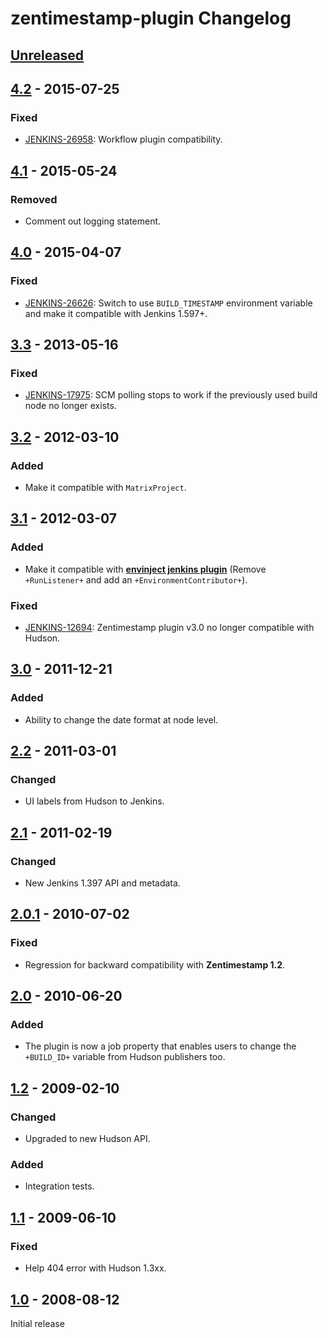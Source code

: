 # zentimestamp-plugin Changelog

## [Unreleased]

## [4.2] - 2015-07-25

### Fixed

- [JENKINS-26958](https://issues.jenkins-ci.org/browse/JENKINS-26958): Workflow plugin compatibility.

## [4.1] - 2015-05-24

### Removed

- Comment out logging statement.

## [4.0] - 2015-04-07

### Fixed

- [JENKINS-26626](https://issues.jenkins-ci.org/browse/JENKINS-26626): Switch to use `BUILD_TIMESTAMP`
environment variable and make it compatible with Jenkins 1.597+.

## [3.3] - 2013-05-16

### Fixed

- [JENKINS-17975](https://issues.jenkins-ci.org/browse/JENKINS-17975): SCM polling stops to work if 
the previously used build node no longer exists.

## [3.2] - 2012-03-10

### Added

- Make it compatible with `MatrixProject`.

## [3.1] - 2012-03-07

### Added

- Make it compatible with **[envinject jenkins plugin](https://wiki.jenkins.io/display/JENKINS/EnvInject+Plugin)** 
(Remove `+RunListener+` and add an `+EnvironmentContributor+`).

### Fixed

- [JENKINS-12694](https://issues.jenkins-ci.org/browse/JENKINS-12694): Zentimestamp plugin v3.0 no 
longer compatible with Hudson.

## [3.0] - 2011-12-21

### Added

- Ability to change the date format at node level.

## [2.2] - 2011-03-01

### Changed

- UI labels from Hudson to Jenkins.

## [2.1] - 2011-02-19

### Changed

- New Jenkins 1.397 API and metadata.

## [2.0.1] - 2010-07-02

### Fixed

- Regression for backward compatibility with **Zentimestamp 1.2**.

## [2.0] - 2010-06-20

### Added

- The plugin is now a job property that enables users to change the `+BUILD_ID+` variable from Hudson publishers too.

## [1.2] - 2009-02-10

### Changed

- Upgraded to new Hudson API.

### Added

- Integration tests.

## [1.1] - 2009-06-10

### Fixed

- Help 404 error with Hudson 1.3xx.

## [1.0] - 2008-08-12

Initial release

[Unreleased]: https://github.com/jenkinsci/zentimestamp-plugin/compare/zentimestamp-4.2...master
[4.2]: https://github.com/jenkinsci/zentimestamp-plugin/compare/zentimestamp-4.1...zentimestamp-4.2
[4.1]: https://github.com/jenkinsci/zentimestamp-plugin/compare/zentimestamp-4.0...zentimestamp-4.1
[4.0]: https://github.com/jenkinsci/zentimestamp-plugin/compare/zentimestamp-3.3...zentimestamp-4.0
[3.3]: https://github.com/jenkinsci/zentimestamp-plugin/compare/zentimestamp-3.2...zentimestamp-3.3
[3.2]: https://github.com/jenkinsci/zentimestamp-plugin/compare/zentimestamp-3.1...zentimestamp-3.2
[3.1]: https://github.com/jenkinsci/zentimestamp-plugin/compare/zentimestamp-3.0...zentimestamp-3.1
[3.0]: https://github.com/jenkinsci/zentimestamp-plugin/compare/zentimestamp-2.2...zentimestamp-3.0
[2.2]: https://github.com/jenkinsci/zentimestamp-plugin/compare/zentimestamp-2.1...zentimestamp-2.2
[2.1]: https://github.com/jenkinsci/zentimestamp-plugin/compare/zentimestamp-2.0.1...zentimestamp-2.1
[2.0.1]: https://github.com/jenkinsci/zentimestamp-plugin/compare/zentimestamp-2.0...zentimestamp-2.0.1
[2.0]: https://github.com/jenkinsci/zentimestamp-plugin/compare/zentimestamp-1.2...zentimestamp-2.0
[1.2]: https://github.com/jenkinsci/zentimestamp-plugin/compare/zentimestamp-1.1...zentimestamp-1.2
[1.1]: https://github.com/jenkinsci/zentimestamp-plugin/compare/zentimestamp-1.0...zentimestamp-1.1
[1.0]: https://github.com/jenkinsci/zentimestamp-plugin/releases/tag/zentimestamp-1.0
